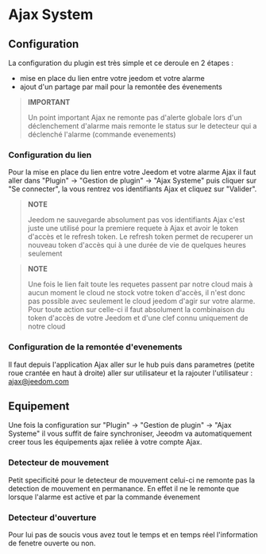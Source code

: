 # Ajax System

## Configuration

La configuration du plugin est très simple et ce deroule en 2 étapes : 

- mise en place du lien entre votre jeedom et votre alarme
- ajout d'un partage par mail pour la remontée des évenements 

>**IMPORTANT**
>
>Un point important Ajax ne remonte pas d'alerte globale lors d'un déclenchement d'alarme mais remonte le status sur le detecteur qui a déclenché l'alarme (commande evenements)

### Configuration du lien 

Pour la mise en place du lien entre votre Jeedom et votre alarme Ajax il faut aller dans "Plugin" -> "Gestion de plugin" -> "Ajax Systeme" puis cliquer sur "Se connecter", la vous rentrez vos identifiants Ajax et cliquez sur "Valider".

>**NOTE**
>
> Jeedom ne sauvegarde absolument pas vos identifiants Ajax c'est juste une utilisé pour la premiere requete à Ajax et avoir le token d'accès et le refresh token. Le refresh token permet de recuperer un nouveau token d'accès qui à une durée de vie de quelques heures seulement

>**NOTE**
>
> Une fois le lien fait toute les requetes passent par notre cloud mais à aucun moment le cloud ne stock votre token d'accès, il n'est donc pas possible avec seulement le cloud jeedom d'agir sur votre alarme. Pour toute action sur celle-ci il faut absolument la combinaison du token d'accès de votre Jeedom et d'une clef connu uniquement de notre cloud 

### Configuration de la remontée d'evenements

Il faut depuis l'application Ajax aller sur le hub puis dans parametres (petite roue crantée en haut à droite) aller sur utilisateur et la rajouter l'utilisateur : ajax@jeedom.com 

## Equipement 

Une fois la configuration sur "Plugin" -> "Gestion de plugin" -> "Ajax Systeme" il vous suffit de faire synchroniser, Jeeodm va automatiquement creer tous les équipements ajax reliée à votre compte Ajax. 

### Detecteur de mouvement

Petit specificité pour le detecteur de mouvement celui-ci ne remonte pas la detection de mouvement en permanance. En effet il ne le remonte que lorsque l'alarme est active et par la commande évenement

### Detecteur d'ouverture

Pour lui pas de soucis vous avez tout le temps et en temps réel l'information de fenetre ouverte ou non.
